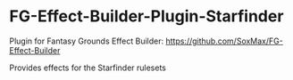 # FG-Effect-Builder-Plugin-Starfinder
Plugin for Fantasy Grounds Effect Builder: https://github.com/SoxMax/FG-Effect-Builder

Provides effects for the Starfinder rulesets
